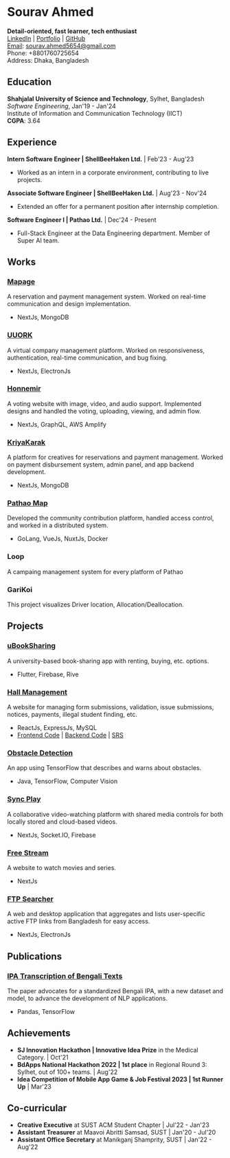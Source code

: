# Sourav Ahmed

**Detail-oriented, fast learner, tech enthusiast**  
[LinkedIn](https://www.linkedin.com/in/sourav-ahmed/) | [Portfolio](https://sourav9063.github.io/) | [GitHub](https://github.com/Sourav9063)  
[Email](mailto:sourav.ahmed5654@gmail.com): sourav.ahmed5654@gmail.com  
Phone: +8801760725654  
Address: Dhaka, Bangladesh

## Education

**Shahjalal University of Science and Technology**, Sylhet, Bangladesh  
_Software Engineering_, Jan'19 - Jan'24  
Institute of Information and Communication Technology (IICT)  
**CGPA**: 3.64

## Experience

**Intern Software Engineer | ShellBeeHaken Ltd.** | Feb'23 - Aug'23

- Worked as an intern in a corporate environment, contributing to live projects.

**Associate Software Engineer | ShellBeeHaken Ltd.** | Aug'23 - Nov'24

- Extended an offer for a permanent position after internship completion.

**Software Engineer I | Pathao Ltd.** | Dec'24 - Present

- Full-Stack Engineer at the Data Engineering department. Member of Super AI team.

## Works

### [Mapage](https://mapage.net/stylist/landing-page)

A reservation and payment management system. Worked on real-time communication and design implementation.

- NextJs, MongoDB

### [UUORK](https://shellbeehaken.com/portfolio/8)

A virtual company management platform. Worked on responsiveness, authentication, real-time communication, and bug fixing.

- NextJs, ElectronJs

### [Honnemir](https://shellbeehaken.com/portfolio/6)

A voting website with image, video, and audio support. Implemented designs and handled the voting, uploading, viewing, and admin flow.

- NextJs, GraphQL, AWS Amplify

### [KriyaKarak](https://kriyakarak.com/)

A platform for creatives for reservations and payment management. Worked on payment disbursement system, admin panel, and app backend development.

- NextJs, MongoDB

### [Pathao Map](https://maps.pathao.io/)

Developed the community contribution platform, handled access control, and worked in a distributed system.

- GoLang, VueJs, NuxtJs, Docker

### Loop

A campaing management system for every platform of Pathao

### GariKoi

This project visualizes Driver location, Allocation/Deallocation.

## Projects

### [uBookSharing](https://github.com/Sourav9063/uBookSharing)

A university-based book-sharing app with renting, buying, etc. options.

- Flutter, Firebase, Rive

### [Hall Management](https://sourav9063.github.io/hall_management_rf/)

A website for managing form submissions, validation, issue submissions, notices, payments, illegal student finding, etc.

- ReactJs, ExpressJs, MySQL
- [Frontend Code](https://github.com/Sourav9063/hall_management_rf) | [Backend Code](https://github.com/Sourav9063/Backend_hall_management) | [SRS](https://docs.google.com/document/d/1Sy9VO97rWJrOYCMgWRGJz4H2q3vJPSVCpLRm5AUOsO8/edit?usp=sharing)

### [Obstacle Detection](https://github.com/Sourav9063/obstacles_detection)

An app using TensorFlow that describes and warns about obstacles.

- Java, TensorFlow, Computer Vision

### [Sync Play](https://github.com/Sourav9063/watchtogether)

A collaborative video-watching platform with shared media controls for both locally stored and cloud-based videos.

- NextJs, Socket.IO, Firebase

### [Free Stream](https://syncplay.vercel.app/free-stream)

A website to watch movies and series.

- NextJs

### [FTP Searcher](https://searchftp.vercel.app/)

A web and desktop application that aggregates and lists user-specific active FTP links from Bangladesh for easy access.

- NextJs, ElectronJs

## Publications

### [IPA Transcription of Bengali Texts](https://arxiv.org/abs/2403.20084)

The paper advocates for a standardized Bengali IPA, with a new dataset and model, to advance the development of NLP applications.

- Pandas, TensorFlow

## Achievements

- **SJ Innovation Hackathon | Innovative Idea Prize** in the Medical Category. | Oct'21
- **BdApps National Hackathon 2022 | 1st place** in Regional Round 3: Sylhet, out of 100+ teams. | Aug'22
- **Idea Competition of Mobile App Game & Job Festival 2023 | 1st Runner Up** | Mar'23

## Co-curricular

- **Creative Executive** at SUST ACM Student Chapter | Jul'22 - Jan'23
- **Assistant Treasurer** at Maavoi Abritti Samsad, SUST | Jan'20 - Jul'20
- **Assistant Office Secretary** at Manikganj Shamprity, SUST | Jan'22 - Aug'22
